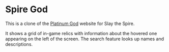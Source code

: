 # Spire God

This is a clone of the [Platinum God](https://tboi.com) website for Slay the Spire.

It shows a grid of in-game relics with information about the hovered one appearing on the left of the screen.
The search feature looks up names and descriptions.
